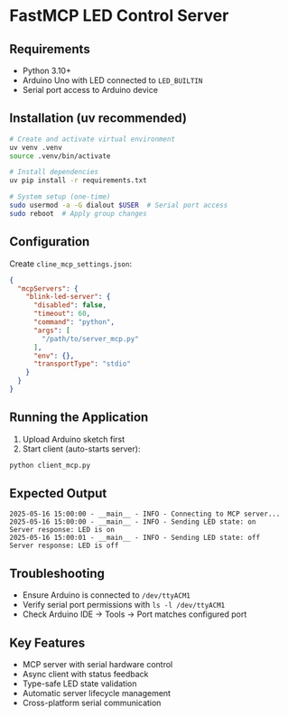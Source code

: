 # FastMCP LED Control Server

## Requirements
- Python 3.10+
- Arduino Uno with LED connected to `LED_BUILTIN`
- Serial port access to Arduino device

## Installation (uv recommended)
```bash
# Create and activate virtual environment
uv venv .venv
source .venv/bin/activate

# Install dependencies
uv pip install -r requirements.txt

# System setup (one-time)
sudo usermod -a -G dialout $USER  # Serial port access
sudo reboot  # Apply group changes
```

## Configuration
Create `cline_mcp_settings.json`:
```json
{
  "mcpServers": {
    "blink-led-server": {
      "disabled": false,
      "timeout": 60,
      "command": "python",
      "args": [
        "/path/to/server_mcp.py"
      ],
      "env": {},
      "transportType": "stdio"
    }
  }
}
```

## Running the Application
1. Upload Arduino sketch first
2. Start client (auto-starts server):
```bash
python client_mcp.py
```

## Expected Output
```
2025-05-16 15:00:00 - __main__ - INFO - Connecting to MCP server...
2025-05-16 15:00:00 - __main__ - INFO - Sending LED state: on
Server response: LED is on
2025-05-16 15:00:01 - __main__ - INFO - Sending LED state: off
Server response: LED is off
```

## Troubleshooting
- Ensure Arduino is connected to `/dev/ttyACM1`
- Verify serial port permissions with `ls -l /dev/ttyACM1`
- Check Arduino IDE → Tools → Port matches configured port

## Key Features
- MCP server with serial hardware control
- Async client with status feedback
- Type-safe LED state validation
- Automatic server lifecycle management
- Cross-platform serial communication
